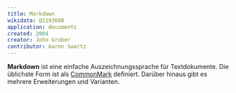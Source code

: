 ```yaml
---
title: Markdown
wikidata: Q1193600
application: documents
created: 2004
creator: John Gruber
contributor: Aaron Swartz
---
```


**Markdown** ist eine einfache Auszeichnungssprache für Textdokumente. Die
üblichste Form ist als [CommonMark](http://commonmark.org/) definiert. Darüber
hinaus gibt es mehrere Erweiterungen und Varianten.

<!--
* CommonMark
* Github Flavored Markdown (GFM)
* Pandoc Markdown
* MultiMarkdown
* Markdown Extra
* ...
-->
